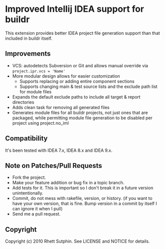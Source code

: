 # Improved Intellij IDEA support for buildr

This extension provides better IDEA project file generation support
than that included in buildr itself.

## Improvements

  - VCS: autodetects Subversion or Git and allows manual override
    via `project.ipr.vcs = 'Name'`
  - More modular design allows for easier customization
    - Supports replacing or adding entire component sections
    - Supports changing main & test source lists and the exclude path
      list for module files
  - Expands the default exclude paths to include all target & report 
    directories
  - Adds clean task for removing all generated files
  - Generates module files for all buildr projects, not just ones that are
    packaged, while permitting module file generation to be disabled per
    project using project.no_iml

## Compatibility

It's been tested with IDEA 7.x, IDEA 8.x and IDEA 9.x.

## Note on Patches/Pull Requests

* Fork the project.
* Make your feature addition or bug fix in a topic branch.
* Add tests for it. This is important so I don't break it in a
  future version unintentionally.
* Commit, do not mess with rakefile, version, or history.
  (if you want to have your own version, that is fine.  Bump version
  in a commit by itself I can ignore it when I pull)
* Send me a pull request.

## Copyright

Copyright (c) 2010 Rhett Sutphin. See LICENSE and NOTICE for details.

